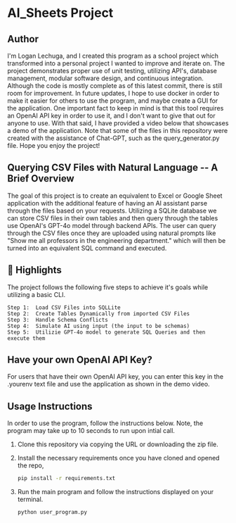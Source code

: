 # AI_Sheets Project

## Author
<p>I'm Logan Lechuga, and I created this program as a school project which transformed into a personal project I wanted to improve and iterate on. The project demonstrates proper use of unit testing, utilizing API's, database management, modular software design, and continuous integration. Although the code is mostly complete as of this latest commit, there is still room for improvement. In future updates, I hope to use docker in order to make it easier for others to use the program, and maybe create a GUI for the application. One important fact to keep in mind is that this tool requires an OpenAI API key in order to use it, and I don't want to give that out for anyone to use. With that said, I have provided a video below that showcases a demo of the application. Note that some of the files in this repository were created with the assistance of Chat-GPT, such as the query_generator.py file. Hope you enjoy the project!</p>

## Querying CSV Files with Natural Language -- A Brief Overview
<p>The goal of this project is to create an equivalent to Excel or Google Sheet application with the additional feature of having an AI assistant parse through the files based on your requests.  Utilizing a SQLite database we can store CSV files in their own tables and then query through the tables use OpenAI's GPT-4o model through backend APIs. The user can query through the CSV files once they are uploaded using natural prompts like "Show me all professors in the engineering department." which will then be turned into an equivalent SQL command and executed.</p>

## 🌟 Highlights
The project follows the following five steps to achieve it's goals while utilizing a basic CLI. 

    Step 1:  Load CSV Files into SQLLite
    Step 2:  Create Tables Dynamically from imported CSV Files
    Step 3:  Handle Schema Conflicts 
    Step 4:  Simulate AI using input (the input to be schemas)
    Step 5:  Utilizie GPT-4o model to generate SQL Queries and then execute them

## Have your own OpenAI API Key?
<p>For users that have their own OpenAI API key, you can enter this key in the .yourenv text file and use the application as shown in the demo video.</p>

## Usage Instructions
In order to use the program, follow the instructions below. Note, the program may take up to 10 seconds to run upon intial call.

 1. Clone this repository via copying the URL or downloading the zip file.
 2. Install the necessary requirements once you have cloned and opened the repo,
    
     ``` bash
     pip install -r requirements.txt
     ```

3. Run the main program and follow the instructions displayed on your terminal.
   
   ``` bash
   python user_program.py
   ```
    
